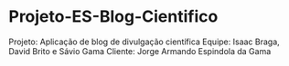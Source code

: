# Projeto-ES-Blog-Cientifico

Projeto: Aplicação de blog de divulgação científica
Equipe: Isaac Braga, David Brito e Sávio Gama
Cliente: Jorge Armando Espindola da Gama
